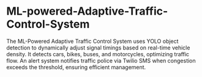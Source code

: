 # ML-powered-Adaptive-Traffic-Control-System
The ML-Powered Adaptive Traffic Control System uses YOLO object detection to dynamically adjust signal timings based on real-time vehicle density. It detects cars, bikes, buses, and motorcycles, optimizing traffic flow. An alert system notifies traffic police via Twilio SMS when congestion exceeds the threshold, ensuring efficient management. 
